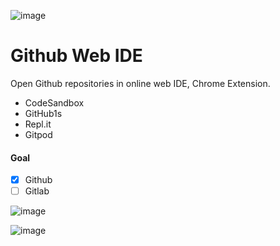 ![image](https://user-images.githubusercontent.com/4354421/107630444-3700d000-6c6c-11eb-8f75-7160d0722ce4.png)
# Github Web IDE

Open Github repositories in online web IDE, Chrome Extension.

* CodeSandbox
* GitHub1s
* Repl.it
* Gitpod


#### Goal
- [x]  Github
- [ ] Gitlab

![image](https://user-images.githubusercontent.com/4354421/107629534-eb99f200-6c6a-11eb-9bd5-cbb33b3e66fb.png)



![image](https://user-images.githubusercontent.com/4354421/107629893-6cf18480-6c6b-11eb-8bc3-2eedf8dc2107.png)
